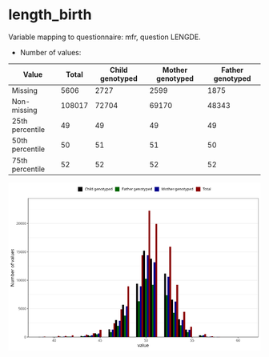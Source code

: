# length_birth
Variable mapping to questionnaire: mfr, question LENGDE.
- Number of values:

| Value | Total | Child genotyped | Mother genotyped | Father genotyped |
| ----- | ----- | --------------- | ---------------- | ---------------- |
| Missing | 5606 | 2727 | 2599 | 1875 |
| Non-missing | 108017 | 72704 | 69170 | 48343 |
| 25th percentile | 49 | 49 | 49 | 49 |
| 50th percentile | 50 | 51 | 51 | 50 |
| 75th percentile | 52 | 52 | 52 | 52 |



![](length_birth_n.png)



